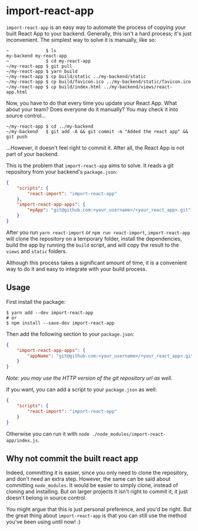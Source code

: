 # import-react-app

`import-react-app` is an easy way to automate the process of copying your built React App to your
backend. Generally, this isn't a hard process; it's just inconvenient. The simplest way to solve it
is manually, like so:

```shell
~              $ ls
my-backend my-react-app
~              $ cd my-react-app
~/my-react-app $ git pull
~/my-react-app $ yarn build
~/my-react-app $ cp build/static ../my-backend/static
~/my-react-app $ cp build/favicon.ico ../my-backend/static/favicon.ico
~/my-react-app $ cp build/index.html ../my-backend/views/react-app.html
```

Now, you have to do that every time you update your React App. What about your team? Does everyone
do it manually? You may check it into source control...

```shell
~/my-react-app $ cd ../my-backend
~/my-backend   $ git add -A && git commit -m "Added the react app" && git push
```

...However, it doesn't feel right to commit it. After all, the React App is not part of your
backend.

This is the problem that `import-react-app` aims to solve. It reads a git repository from your
backend's `package.json`:

```json
{
	"scripts": {
		"react-import": "import-react-app"
	},
	"import-react-app-apps": {
		"myApp": "git@github.com:<your_username>/<your_react_app>.git"
	}
}
```

After you run `yarn react-import` or `npm run react-import`, `import-react-app` will clone the
repository on a temporary folder, install the dependencies, build the app by running the `build`
script, and will copy the result to the `views` and `static` folders.

Although this process takes a significant amount of time, it is a convenient way to do it and easy
to integrate with your build process.

## Usage

First install the package:

```shell
$ yarn add --dev import-react-app
# or
$ npm install --save-dev import-react-app
```

Then add the following section to your `package.json`:

```json
{
	"import-react-app-apps": {
		"appName": "git@github.com:<your_username>/<your_react_app>.git"
	}
}
```

*Note: you may use the HTTP version of the git repository url as well.*

If you want, you can add a script to your `package.json` as well:

```json
{
	"scripts": {
		"react-import": "import-react-app"
	}
}
```

Otherwise you can run it with `node ./node_modules/import-react-app/index.js`.

## Why not commit the built react app

Indeed, committing it is easier, since you only need to clone the repository, and don't need an
extra step. However, the same can be said about committing `node_modules`. It would be easier to
simply clone, instead of cloning and installing. But on larger projects it isn't right to commit it;
it just doesn't belong in source control.

You might argue that this is just personal preference, and you'd be right. But the great thing about
`import-react-app` is that you can still use the method you've been using until now! :)